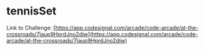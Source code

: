 # tennisSet

Link to Challenge: [https://app.codesignal.com/arcade/code-arcade/at-the-crossroads/7jaup9HprdJno2diw](https://app.codesignal.com/arcade/code-arcade/at-the-crossroads/7jaup9HprdJno2diw)